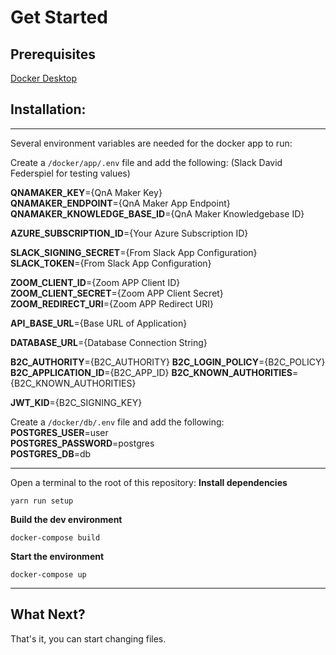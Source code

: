 # Get Started 
## Prerequisites
[Docker Desktop](https://www.docker.com/products/docker-desktop)

## Installation:

---
Several environment variables are needed for the docker app to run:

Create a `/docker/app/.env` file and add the following: (Slack David Federspiel for testing values)  

**QNAMAKER_KEY**={QnA Maker Key}  
**QNAMAKER_ENDPOINT**={QnA Maker App Endpoint}  
**QNAMAKER_KNOWLEDGE_BASE_ID**={QnA Maker Knowledgebase ID}  

**AZURE_SUBSCRIPTION_ID**={Your Azure Subscription ID}  

**SLACK_SIGNING_SECRET**={From Slack App Configuration}  
**SLACK_TOKEN**={From Slack App Configuration}  

**ZOOM_CLIENT_ID**={Zoom APP Client ID}  
**ZOOM_CLIENT_SECRET**={Zoom APP Client Secret}  
**ZOOM_REDIRECT_URI**={Zoom APP Redirect URI}  

**API_BASE_URL**={Base URL of Application}  

**DATABASE_URL**={Database Connection String}  

**B2C_AUTHORITY**={B2C_AUTHORITY}
**B2C_LOGIN_POLICY**={B2C_POLICY}
**B2C_APPLICATION_ID**={B2C_APP_ID} 
**B2C_KNOWN_AUTHORITIES**={B2C_KNOWN_AUTHORITIES} 

**JWT_KID**={B2C_SIGNING_KEY}

Create a `/docker/db/.env` file and add the following:   
**POSTGRES_USER**=user  
**POSTGRES_PASSWORD**=postgres  
**POSTGRES_DB**=db  

---

Open a terminal to the root of this repository:
**Install dependencies**
```
yarn run setup
```
**Build the dev environment**
```
docker-compose build
```
**Start the environment**
```
docker-compose up
```

---

## What Next?  
That's it, you can start changing files.